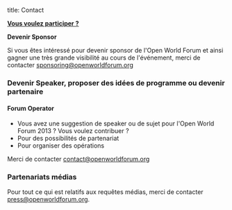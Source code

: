 title: Contact

<p><b><a href="http://openworldforum.org/eng/user/register" target="_blank">Vous voulez participer ?</a></b></p>

<p><b>Devenir Sponsor</b></p>

<p>Si vous êtes intéressé pour devenir sponsor de l'Open World Forum et ainsi gagner une très grande visibilité au cours de l'événement, merci de contacter&nbsp;<a href="mailto:sponsoring@openworldforum.org" target="_self">sponsoring@openworldforum.org</a></p>

<a name="eztoc1082290_0_1" id="eztoc1082290_0_1"></a>
<h3><b>Devenir Speaker, proposer des idées de programme ou devenir partenaire</b></h3>

<a name="eztoc1082290_0_1_1" id="eztoc1082290_0_1_1"></a><h4><b><b>Forum Operator</b></b></h4>

<ul>

<li>Vous avez une suggestion de speaker ou de sujet pour l'Open World Forum 2013 ? Vous voulez contribuer ?</li>

<li>Pour des possibilités de partenariat</li>

<li>Pour organiser des opérations</li>

</ul>

<p>Merci de contacter&nbsp;<a href="mailto:team@openworldforum.org" target="_self">contact@openworldforum.org</a>&nbsp;</p><a name="eztoc1082290_0_2" id="eztoc1082290_0_2"></a>

<h3><b>Partenariats médias</b></h3>

<p>
Pour tout ce qui est relatifs aux requêtes médias, merci de contacter <a href="mailto:press@openworldforum.org" target="_self">press@openworldforum.org</a>.
</p>

